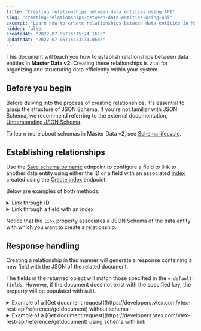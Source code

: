 ```yaml
---
title: "Creating relationships between data entities using API"
slug: "creating-relationships-between-data-entities-using-api"
excerpt: "Learn how to create relationships between data entities in Master Data v2."
hidden: false
createdAt: "2022-07-05T15:15:24.161Z"
updatedAt: "2022-07-05T15:23:31.068Z"
---
```


This document will teach you how to establish relationships between data entities in **Master Data v2**. Creating these relationships is vital for organizing and structuring data efficiently within your system.

## Before you begin

Before delving into the process of creating relationships, it's essential to grasp the structure of JSON Schema. If you're not familiar with JSON Schema, we recommend referring to the external documentation, [Understanding JSON Schema](https://json-schema.org/understanding-json-schema).

To learn more about schemas in Master Data v2, see [Schema lifecycle](https://developers.vtex.com/docs/guides/master-data-schema-lifecycle).

## Establishing relationships

Use the [Save schema by name](https://developers.vtex.com/docs/api-reference/master-data-api-v2#put-/api/dataentities/-dataEntityName-/schemas/-schemaName-) ednpoint to configure a field to link to another data entity using either the ID or a field with an associated [index](https://developers.vtex.com/docs/guides/master-data-components#index) created using the [Create index](https://developers.vtex.com/docs/api-reference/master-data-api-v2#put-/api/dataentities/-dataEntityName-/indices) endpoint.

Below are examples of both methods:

<details>
<summary>Link through ID</summary>

```json
{
    "properties": {
        "clientEmail": { "type": "string" },
        "address": {
            "type": "string",
            "link": "https://vtexaccount.vtexcommercestable.com.br/api/dataentities/address/schemas/address-schema-v1"
        }
    }
}
```

</details>

<details>
<summary>Link through a field with an index</summary>

```json
{
    "properties": {
        "clientEmail": { "type": "string" },
        "addressName": {
            "type": "string",
            "link": "https://vtexaccount.vtexcommercestable.com.br/api/dataentities/address/schemas/address-schema-v1",
            "linked_field": "addressName"
        }
    }
}
```

</details>

Notice that the `link` property associates a JSON Schema of the data entity with which you want to create a relationship.

## Response handling

Creating a relationship in this manner will generate a response containing a new field with the JSON of the related document.

The fields in the returned object will match those specified in the `v-default-fields`. However, if the document does not exist with the specified key, the property will be populated with `null`.

<details>
<summary>Example of a [Get document request](https://developers.vtex.com/vtex-rest-api/reference/getdocument) without schema</summary>

**PATH:** `/api/dataentities/client/documents/{id}?_fields={fields}`

```json
{
    "clientEmail": "vtext@mail.com",
    "address": "1"
}
```

</details>

<details>
<summary>Example of a [Get document request](https://developers.vtex.com/vtex-rest-api/reference/getdocument) using schema with link</summary>

In this request, you must use the `_schema` and the `_fields` query parameters for the linked fields to return correctly.

**PATH:** `/api/dataentities/client/documents/{id}?_schema={schema}&_fields={fields}`

```json
{
    "clientEmail": "vtext@mail.com",
    "address": "1"
    "address_linked": {
        "id": "1"
        "city": "Rio de Janeiro"
    }
}
```

</details>
